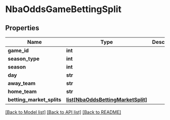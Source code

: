 # NbaOddsGameBettingSplit

## Properties
Name | Type | Description | Notes
------------ | ------------- | ------------- | -------------
**game_id** | **int** |  | [optional] 
**season_type** | **int** |  | [optional] 
**season** | **int** |  | [optional] 
**day** | **str** |  | [optional] 
**away_team** | **str** |  | [optional] 
**home_team** | **str** |  | [optional] 
**betting_market_splits** | [**list[NbaOddsBettingMarketSplit]**](NbaOddsBettingMarketSplit.md) |  | [optional] 

[[Back to Model list]](../README.md#documentation-for-models) [[Back to API list]](../README.md#documentation-for-api-endpoints) [[Back to README]](../README.md)

